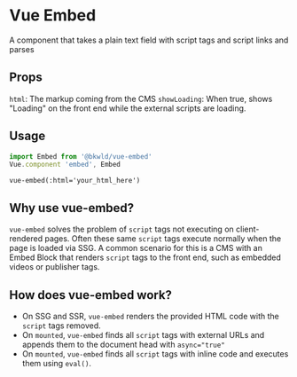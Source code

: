 # Vue Embed
A component that takes a plain text field with script tags and script links and parses

## Props
`html`: The markup coming from the CMS
`showLoading`: When true, shows "Loading" on the front end while the external scripts are loading.

## Usage

```javascript
import Embed from '@bkwld/vue-embed'
Vue.component 'embed', Embed
```

```pug
vue-embed(:html='your_html_here')
```

## Why use vue-embed?

`vue-embed` solves the problem of `script` tags not executing on client-rendered pages.  Often these same `script` tags execute normally when the page is loaded via SSG.  A common scenario for this is a CMS with an Embed Block that renders `script` tags to the front end, such as embedded videos or publisher tags.  

## How does vue-embed work?

- On SSG and SSR, `vue-embed` renders the provided HTML code with the `script` tags removed.
- On `mounted`, `vue-embed` finds all `script` tags with external URLs and appends them to the document head with `async="true"`
- On `mounted`, `vue-embed` finds all `script` tags with inline code and executes them using `eval()`.
